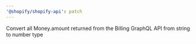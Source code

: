 ```yaml
---
'@shopify/shopify-api': patch
---
```


Convert all Money.amount returned from the Billing GraphQL API from string to number type
